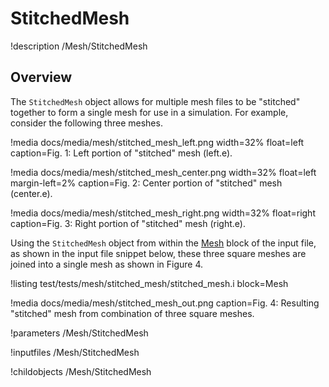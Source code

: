 # StitchedMesh
!description /Mesh/StitchedMesh

## Overview
The `StitchedMesh` object allows for multiple mesh files to be "stitched" together to form a single mesh for use
in a simulation. For example, consider the following three meshes.

!media docs/media/mesh/stitched_mesh_left.png width=32% float=left caption=Fig. 1: Left portion of "stitched" mesh (left.e).

!media docs/media/mesh/stitched_mesh_center.png width=32% float=left margin-left=2% caption=Fig. 2: Center portion of "stitched" mesh (center.e).

!media docs/media/mesh/stitched_mesh_right.png width=32% float=right caption=Fig. 3: Right portion of "stitched" mesh (right.e).

Using the `StitchedMesh` object from within the [Mesh](/Mesh/index.md) block of the input file, as shown in the input
file snippet below, these three square meshes are joined into a single mesh as shown in Figure 4.

!listing test/tests/mesh/stitched_mesh/stitched_mesh.i block=Mesh

!media docs/media/mesh/stitched_mesh_out.png caption=Fig. 4: Resulting "stitched" mesh from combination of three square meshes.

!parameters /Mesh/StitchedMesh

!inputfiles /Mesh/StitchedMesh

!childobjects /Mesh/StitchedMesh
